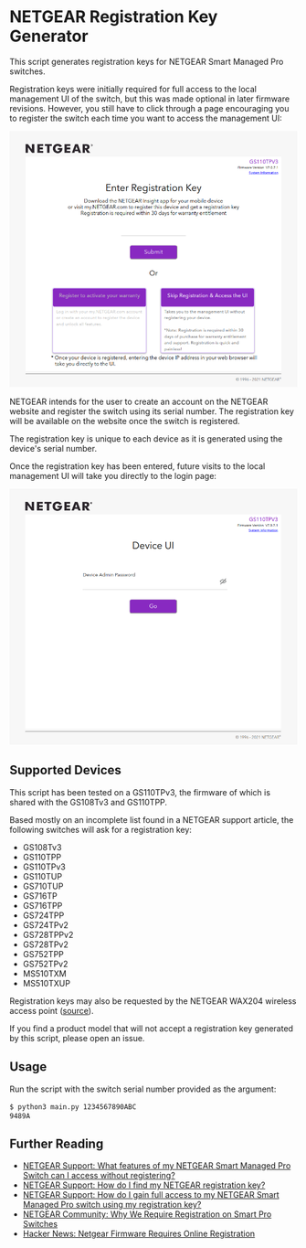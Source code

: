 # NETGEAR Registration Key Generator

This script generates registration keys for NETGEAR Smart Managed Pro switches.

Registration keys were initially required for full access to the local management UI of the switch,
but this was made optional in later firmware revisions. However, you still have to click through a
page encouraging you to register the switch each time you want to access the management UI:

![NETGEAR Local Management UI: Registration Key Entry Page](assets/enter_registration_key.png)

NETGEAR intends for the user to create an account on the NETGEAR website and register the switch using
its serial number. The registration key will be available on the website once the switch is registered.

The registration key is unique to each device as it is generated using the device's serial number.

Once the registration key has been entered, future visits to the local management UI will take you
directly to the login page:

![NETGEAR Local Management UI: Login Page](assets/login.png)

## Supported Devices

This script has been tested on a GS110TPv3, the firmware of which is shared with the GS108Tv3 and GS110TPP.

Based mostly on an incomplete list found in a NETGEAR support article,
the following switches will ask for a registration key:

- GS108Tv3
- GS110TPP
- GS110TPv3
- GS110TUP
- GS710TUP
- GS716TP
- GS716TPP
- GS724TPP
- GS724TPv2
- GS728TPPv2
- GS728TPv2
- GS752TPP
- GS752TPv2
- MS510TXM
- MS510TXUP

Registration keys may also be requested by the NETGEAR WAX204 wireless access point
([source](https://kb.netgear.com/000062620/How-do-I-gain-full-access-to-my-WAX204-using-a-registration-key)). 

If you find a product model that will not accept a registration key generated by this script,
please open an issue.

## Usage

Run the script with the switch serial number provided as the argument:

```
$ python3 main.py 1234567890ABC
9489A
```

## Further Reading

- [NETGEAR Support: What features of my NETGEAR Smart Managed Pro Switch can I access without registering?](https://kb.netgear.com/000061174/What-features-of-my-NETGEAR-Smart-Managed-Pro-Switch-can-I-access-without-registering)
- [NETGEAR Support: How do I find my NETGEAR registration key?](https://kb.netgear.com/000061819/How-do-I-find-my-NETGEAR-registration-key)
- [NETGEAR Support: How do I gain full access to my NETGEAR Smart Managed Pro switch using my registration key?](https://kb.netgear.com/000061821/How-do-I-gain-full-access-to-my-NETGEAR-Smart-Managed-Pro-switch-using-my-registration-key)
- [NETGEAR Community: Why We Require Registration on Smart Pro Switches](https://community.netgear.com/t5/Plus-and-Smart-Switches-Forum/Why-We-Require-Registration-on-Smart-Pro-Switches/m-p/1839465)
- [Hacker News: Netgear Firmware Requires Online Registration](https://news.ycombinator.com/item?id=24530009)
